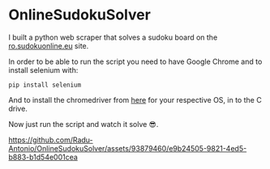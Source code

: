 # OnlineSudokuSolver
I built a python web scraper that solves a sudoku board on the [ro.sudokuonline.eu](http://ro.sudokuonline.eu/) site.

In order to be able to run the script you need to have Google Chrome and to install selenium with: 
```
pip install selenium
```

And to install the chromedriver from [here](https://googlechromelabs.github.io/chrome-for-testing/#stable) for your respective OS, in to the C drive.

Now just run the script and watch it solve 😎.

https://github.com/Radu-Antonio/OnlineSudokuSolver/assets/93879460/e9b24505-9821-4ed5-b883-b1d54e001cea
